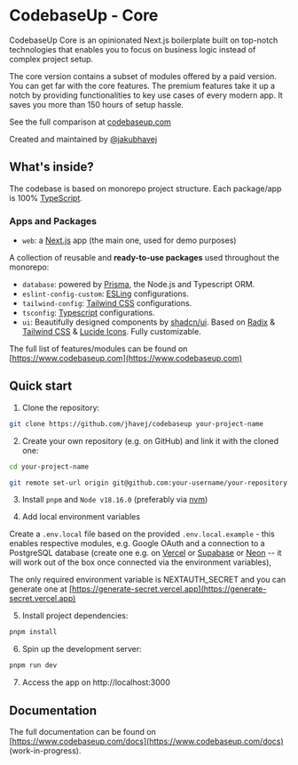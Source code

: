 # CodebaseUp - Core

CodebaseUp Core is an opinionated Next.js boilerplate built on top-notch technologies that enables you to
focus on business logic instead of complex project setup.

The core version contains a subset of modules offered by a paid version. You can get far with the core features. The premium features take it up a notch by providing functionalities to key use cases of every modern app. It saves you more than 150 hours of setup hassle.

See the full comparison at [codebaseup.com](https://www.codebaseup.com/en/pricing)

Created and maintained by [@jakubhavej](https://twitter.com/jakubhavej)

## What's inside?

The codebase is based on monorepo project structure. Each package/app is 100% [TypeScript](https://www.typescriptlang.org/).

### Apps and Packages

- `web`: a [Next.js](https://nextjs.org/) app (the main one, used for demo purposes)

A collection of reusable and **ready-to-use packages** used throughout the monorepo:

- `database`: powered by [Prisma](https://www.prisma.io/), the Node.js and Typescript ORM.
- `eslint-config-custom`: [ESLing](https://eslint.org/) configurations.
- `tailwind-config`: [Tailwind CSS](https://tailwindcss.com/) configurations.
- `tsconfig`: [Typescript](https://www.typescriptlang.org/) configurations.
- `ui`: Beautifully designed components by [shadcn/ui](https://ui.shadcn.com/). Based on [Radix](https://www.radix-ui.com/) & [Tailwind CSS](https://tailwindcss.com/) & [Lucide Icons](https://lucide.dev/). Fully customizable.

The full list of features/modules can be found on [https://www.codebaseup.com](https://www.codebaseup.com)

## Quick start

1. Clone the repository:

```sh
git clone https://github.com/jhavej/codebaseup your-project-name
```

2. Create your own repository (e.g. on GitHub) and link it with the cloned one:

```sh
cd your-project-name

git remote set-url origin git@github.com:your-username/your-repository.git
```

3. Install `pnpm` and `Node v18.16.0` (preferably via [nvm](https://github.com/nvm-sh))

4. Add local environment variables

Create a `.env.local` file based on the provided `.env.local.example` - this enables respective modules, e.g. Google OAuth and a connection to a PostgreSQL database (create one e.g. on [Vercel](https://vercel.com/storage/postgres) or [Supabase](https://supabase.com/) or [Neon](https://neon.tech) -- it will work out of the box once connected via the environment variables),

The only required environment variable is NEXTAUTH_SECRET and you can generate one at [https://generate-secret.vercel.app](https://generate-secret.vercel.app)

5. Install project dependencies:

```sh
pnpm install
```

6. Spin up the development server:

```sh
pnpm run dev
```

7. Access the app on http://localhost:3000

## Documentation

The full documentation can be found on [https://www.codebaseup.com/docs](https://www.codebaseup.com/docs) (work-in-progress).
